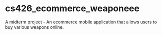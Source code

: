 # cs426_ecommerce_weaponeee
A midterm project - An ecommerce mobile application that allows users to buy various weapons online.
